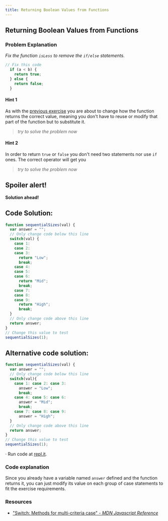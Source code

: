 ```yaml
---
title: Returning Boolean Values from Functions
---
```

## Returning Boolean Values from Functions

### Problem Explanation

_Fix the function `isLess` to remove the `if/else` statements._
```js
// Fix this code
  if (a < b) {
    return true;
  } else {
    return false;
  }
```

#### Hint 1
As with the [previous exercise](https://learn.freecodecamp.org/javascript-algorithms-and-data-structures/basic-javascript/replacing-if-else-chains-with-switch) you are about to change how the function returns the correct value, meaning you don't have to reuse or modify that part of the function but to substitute it.
> _try to solve the problem now_

#### Hint 2
In order to return `true` or `false` you don't need two statements nor use `if` ones. The correct operator will get you
> _try to solve the problem now_

## Spoiler alert!

**Solution ahead!**

## Code Solution:
```javascript
function sequentialSizes(val) {
  var answer = "";
  // Only change code below this line
  switch(val) {
    case 1:
    case 2:
    case 3:
      return "Low";
      break;
    case 4:
    case 5:
    case 6:
      return "Mid";
      break;
    case 7:
    case 8:
    case 9:
      return "High";
      break;
  } 
  // Only change code above this line  
  return answer;  
}
// Change this value to test
sequentialSizes(1);
```

## Alternative code solution:

```javascript
function sequentialSizes(val) {
  var answer = "";
  // Only change code below this line
  switch(val){
    case 1: case 2: case 3:
      answer = "Low";
      break;
    case 4: case 5: case 6:
      answer = "Mid";
      break;
    case 7: case 8: case 9:
      answer = "High";
  }
  // Only change code above this line  
  return answer;  
}
// Change this value to test
sequentialSizes(1);
```
·  Run code at [repl.it](https://repl.it/@AdrianSkar/Basic-JS-Multiple-opts-in-switch).

### Code explanation
Since you already have a variable named `answer` defined and the function returns it, you can just modify its value on each group of case statements to fit the exercise requirements. 

### Resources
- ["Switch: Methods for multi-criteria case" - *MDN Javascript Reference*](https://developer.mozilla.org/en-US/docs/Web/JavaScript/Reference/Statements/switch)
<!--stackedit_data:
eyJoaXN0b3J5IjpbLTU4MTk3ODAwMiwxODM3NTUyMjkzLC0xMT
UwMTMzMjY3LDE1MTM4NDYyMDQsLTIxNDY3NjQ0NDcsLTI0MDYw
NzA1NSwyMTM1NjAxNjI0LDgxNTIzNjk1OCw4MjA4MTUyODcsLT
ExNTY0MzI2MjYsLTU5ODkyNTQwNiwtOTkyMzQ2Mjk3LC0xMzY1
MDA3NzU1LDM1NTE0MzA0NywtMTI1Mzg4MjM3OCwtMTQ0NDA4ND
I0NCwtMTA5MjAxNjYzNSwyOTE0NzAxOCwtMTkzNTQxNjIzMCwt
MTcwMzQ5MTQ2NV19
-->